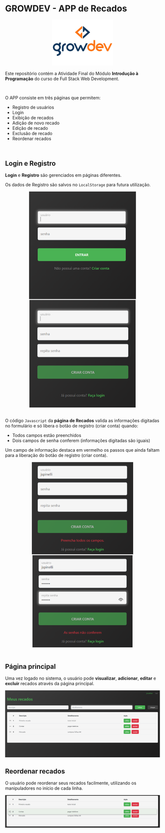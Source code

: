 # GROWDEV - APP de Recados

<div align='center'>
<img src='./images/growdev_logo.jpg' width='200px'>
</div>

Este repositório contém a Atividade Final do Módulo **Introdução à Programação** do curso de Full Stack Web Development.

<br>

O APP consiste em três páginas que permitem:
- Registro de usuários
- Login
- Exibição de recados 
- Adição de novo recado
- Edição de recado
- Exclusão de recado
- Reordenar recados

<br>

## Login e Registro

**Login** e **Registro** são gerenciados em páginas diferentes.

Os dados de Registro são salvos no ```LocalStorage``` para futura utilização.

<div align='center'>
<img src='./images/Login.png' height='350px'>
<img src='./images/Registro.png' height='350px'>
</div>

<br>

O código ```Javascript``` da **página de Recados** valida as informações digitadas no formulário e só libera o botão de registro (criar conta) quando:
- Todos campos estão preenchidos
- Dois campos de senha conferem (informações digitadas são iguais)

Um campo de informação destaca em vermelho os passos que ainda faltam para a liberação do botão de registro (criar conta).


<div align='center'>
<img src='./images/Registro Validation 1.png' height='300px'>
<img src='./images/Registro Validation 2.png' height='300px'>
</div>

<br>

## Página principal

Uma vez logado no sistema, o usuário pode **visualizar**, **adicionar**, **editar** e **excluir** recados através da página principal.

<img src='./images/Main.png'>

<br>

## Reordenar recados

O usuário pode reordenar seus recados facilmente, utilizando os manipuladores no início de cada linha.

<img src='./images/Reord.png'>